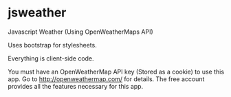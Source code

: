 # jsweather
Javascript Weather (Using OpenWeatherMaps API)

Uses bootstrap for stylesheets.

Everything is client-side code.

You must have an OpenWeatherMap API key (Stored as a cookie) to use this app.
Go to http://openweathermap.com/ for details. The free account provides all the features necessary for this app.
